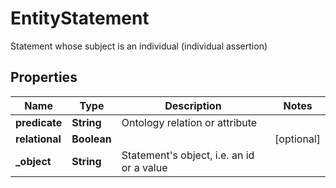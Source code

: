 

# EntityStatement

Statement whose subject is an individual (individual assertion)
## Properties

Name | Type | Description | Notes
------------ | ------------- | ------------- | -------------
**predicate** | **String** | Ontology relation or attribute | 
**relational** | **Boolean** |  |  [optional]
**_object** | **String** | Statement&#39;s object, i.e. an id or a value | 



